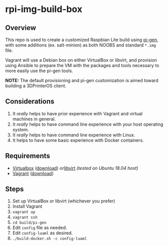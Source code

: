# rpi-img-build-box

## Overview

This repo is used to create a customized Raspbian Lite build using [pi-gen](https://github.com/RPi-distro/pi-gen), with some additions (ex. salt-minion) as both NOOBS and standard `*.img` file.

Vagrant will use a Debian box on either VirtualBox or libvirt, and provision using Ansible to prepare the VM with the packages and tools necessary to more easily use the pi-gen tools.

**NOTE:** The default provisioning and pi-gen customization is aimed toward building a 3DPrinterOS client.


## Considerations

1. It _really_ helps to have prior experience with Vagrant and virtual machines in general.
1. It _really_ helps to have command line experience with your host operating system.
1. It _really_ helps to have command line experience with Linux.
1. It helps to have some basic experience with Docker containers.


## Requirements

- [Virtualbox](https://www.virtualbox.org/) ([download](https://www.virtualbox.org/wiki/Downloads)) _or_[libvirt](https://libvirt.org/docs.html) _(tested on Ubuntu 18.04 host)_
- [Vagrant](https://www.vagrantup.com/docs/) ([download](https://www.vagrantup.com/downloads.html))

## Steps

1. Set up VirtualBox or libvirt (whichever you prefer)
1. Install Vagrant
1. `vagrant up`
1. `vagrant ssh`
1. `cd build/pi-gen`
1. Edit `config` file as needed.
1. Edit `config-luaml` as desired.
1. `./build-docker.sh -c config-luaml`
